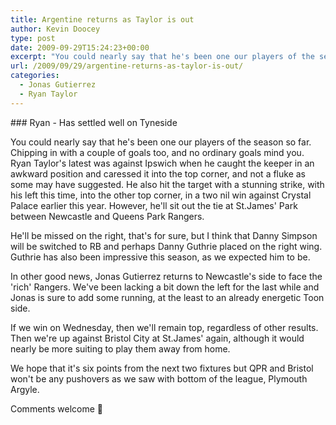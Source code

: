 ```yaml
---
title: Argentine returns as Taylor is out
author: Kevin Doocey
type: post
date: 2009-09-29T15:24:23+00:00
excerpt: "You could nearly say that he's been one our players of the season so far. Chipping in with a.."
url: /2009/09/29/argentine-returns-as-taylor-is-out/
categories:
  - Jonas Gutierrez
  - Ryan Taylor
---
```


### Ryan - Has settled well on Tyneside

You could nearly say that he's been one our players of the season so far. Chipping in with a couple of goals too, and no ordinary goals mind you. Ryan Taylor's latest was against Ipswich when he caught the keeper in an awkward position and caressed it into the top corner, and not a fluke as some may have suggested. He also hit the target with a stunning strike, with his left this time,  into the other top corner, in a two nil win against Crystal Palace earlier this year. However, he'll sit out the tie at St.James' Park between Newcastle and Queens Park Rangers.

He'll be missed on the right, that's for sure, but I think that Danny Simpson will be switched to RB and perhaps Danny Guthrie placed on the right wing. Guthrie has also been impressive this season, as we expected him to be.

In other good news, Jonas Gutierrez returns to Newcastle's side to face the 'rich' Rangers. We've been lacking a bit down the left for the last while and Jonas is sure to add some running, at the least to an already energetic Toon side.

If we win on Wednesday, then we'll remain top, regardless of other results. Then we're up against Bristol City at St.James' again, although it would nearly be more suiting to play them away from home.

We hope that it's six points from the next two fixtures but QPR and Bristol won't be any pushovers as we saw with bottom of the league, Plymouth Argyle.

Comments welcome 🙂
